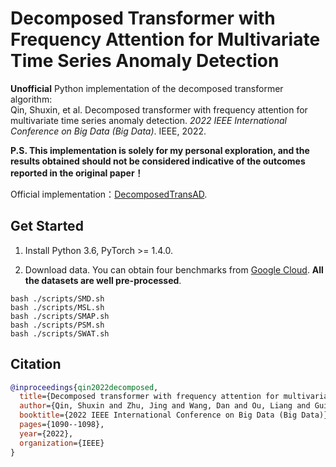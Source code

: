 # Decomposed Transformer with Frequency Attention for Multivariate Time Series Anomaly Detection

**Unofficial** Python implementation of the decomposed transformer algorithm:  
Qin, Shuxin, et al. Decomposed transformer with frequency attention for multivariate time series anomaly detection. *2022 IEEE International Conference on Big Data (Big Data)*. IEEE, 2022. 

**P.S. This implementation is solely for my personal exploration, and the results obtained should not be considered indicative of the outcomes reported in the original paper！**

Official implementation：[DecomposedTransAD](https://github.com/shuxin-qin/DecomposedTransAD).

## Get Started

1. Install Python 3.6, PyTorch >= 1.4.0. 

2. Download data. You can obtain four benchmarks from [Google Cloud](https://drive.google.com/drive/folders/1KOQvV2nR6Y9tIkB4XELHA1CaV1F8LrZ6). **All the datasets are well pre-processed**. 

```
bash ./scripts/SMD.sh
bash ./scripts/MSL.sh
bash ./scripts/SMAP.sh
bash ./scripts/PSM.sh
bash ./scripts/SWAT.sh
```

## Citation

```bibtex
@inproceedings{qin2022decomposed,
  title={Decomposed transformer with frequency attention for multivariate time series anomaly detection},
  author={Qin, Shuxin and Zhu, Jing and Wang, Dan and Ou, Liang and Gui, Hongxin and Tao, Gaofeng},
  booktitle={2022 IEEE International Conference on Big Data (Big Data)},
  pages={1090--1098},
  year={2022},
  organization={IEEE}
}
```

